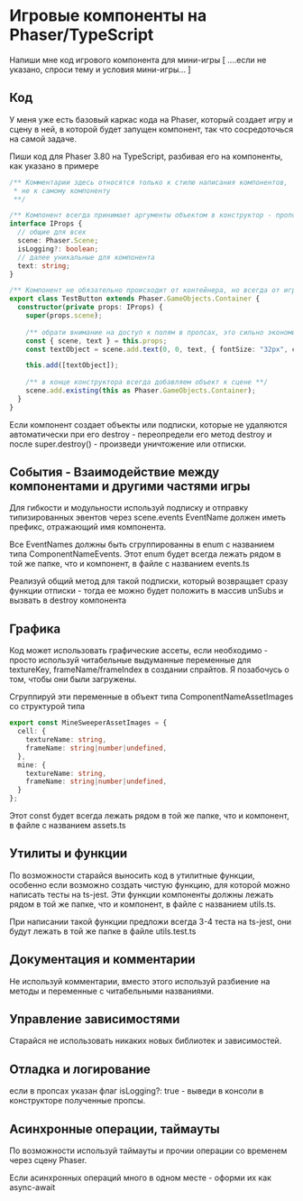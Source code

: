 # Игровые компоненты на Phaser/TypeScript

Напиши мне код игрового компонента для мини-игры [ ....если не указано, спроси тему и условия мини-игры... ]

## Код
У меня уже есть базовый каркас кода на Phaser, который создает игру и сцену в ней, в которой будет запущен компонент, так что сосредоточься на самой задаче.

Пиши код для Phaser 3.80 на TypeScript, разбивая его на компоненты, как указано в примере
```typescript
/** Комментарии здесь относятся только к стилю написания компонентов,
 * не к самому компоненту
 **/

/** Компонент всегда принимает аргументы объектом в конструктор - пропсы **/
interface IProps {
  // общие для всех 
  scene: Phaser.Scene; 
  isLogging?: boolean; 
  // далее уникальные для компонента
  text: string;
}

/** Компонент не обязательно происходит от контейнера, но всегда от игрового объекта **/
export class TestButton extends Phaser.GameObjects.Container {
  constructor(private props: IProps) {
    super(props.scene);
    
    /** обрати внимание на доступ к полям в пропсах, это сильно экономит пространство, так и пиши **/
    const { scene, text } = this.props;
    const textObject = scene.add.text(0, 0, text, { fontSize: "32px", color: "#dedede" });

    this.add([textObject]);
    
    /** в конце конструктора всегда добавляем объект к сцене **/
    scene.add.existing(this as Phaser.GameObjects.Container);
  }
}
```

Если компонент создает объекты или подписки, которые не удаляются автоматически при его destroy - переопредели его метод destroy и после super.destroy() - произведи уничтожение или отписки.

## События - Взаимодействие между компонентами и другими частями игры
Для гибкости и модульности используй подписку и отправку типизированных эвентов через scene.events
EventName должен иметь префикс, отражающий имя компонента.

Все EventNames должны быть сгруппированны в enum с названием типа ComponentNameEvents. Этот enum будет всегда лежать рядом в той же папке, что и компонент, в файле с названием events.ts

Реализуй общий метод для такой подписки, который возвращает сразу функции отписки - тогда ее можно будет положить в массив unSubs и вызвать в destroy компонента

## Графика
Код может использовать графические ассеты, если необходимо - просто используй читабельные выдуманные переменные для  textureKey, frameName/frameIndex в создании спрайтов. Я позабочусь о том, чтобы они были загружены.

Сгруппируй эти переменные в объект типа ComponentNameAssetImages со структурой типа
```typescript
export const MineSweeperAssetImages = {
  cell: {
    textureName: string,
    frameName: string|number|undefined,
  },
  mine: {
    textureName: string,
    frameName: string|number|undefined,
  }
};
```

Этот const будет всегда лежать рядом в той же папке, что и компонент, в файле с названием assets.ts

## Утилиты и функции
По возможности старайся выносить код в утилитные функции, особенно если возможно создать чистую функцию, для которой можно написать тесты на ts-jest. Эти функции компоненты должны лежать рядом в той же папке, что и компонент, в файле с названием utils.ts.

При написании такой функции предложи всегда 3-4 теста на ts-jest, они будут лежать в той же папке в файле utils.test.ts

## Документация и комментарии
Не используй комментарии, вместо этого используй разбиение на методы и переменные с читабельными названиями. 

## Управление зависимостями
Старайся не использовать никаких новых библиотек и зависимостей.

## Отладка и логирование
если в пропсах указан флаг isLogging?: true - выведи в консоли в конструкторе полученные пропсы.

## Асинхронные операции, таймауты
По возможности используй таймауты и прочии операции со временем через сцену Phaser.

Если асинхронных операций много в одном месте - оформи их как async-await
